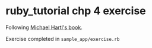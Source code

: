 # ruby_tutorial chp 4 exercise

Following [Michael Hartl's book](https://www.railstutorial.org/book/beginning#cha-beginning).  

Exercise completed in `sample_app/exercise.rb`  

